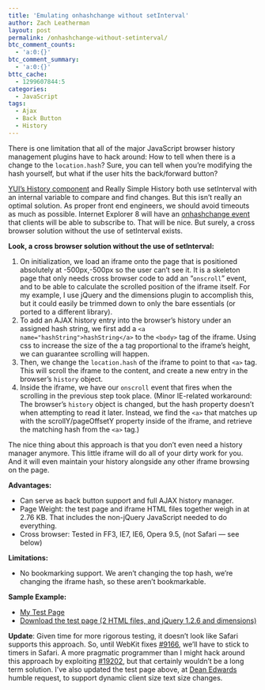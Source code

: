 ```yaml
---
title: 'Emulating onhashchange without setInterval'
author: Zach Leatherman
layout: post
permalink: /onhashchange-without-setinterval/
btc_comment_counts:
  - 'a:0:{}'
btc_comment_summary:
  - 'a:0:{}'
bttc_cache:
  - 1299607844:5
categories:
  - JavaScript
tags:
  - Ajax
  - Back Button
  - History
---
```


There is one limitation that all of the major JavaScript browser history management plugins have to hack around:  How to tell when there is a change to the `location.hash`?  Sure, you can tell when you’re modifying the hash yourself, but what if the user hits the back/forward button?

[YUI’s History component](http://developer.yahoo.com/yui/history/) and Really Simple History both use setInterval with an internal variable to compare and find changes.  But this isn’t really an optimal solution.  As proper front end engineers, we should avoid timeouts as much as possible.  Internet Explorer 8 will have an [onhashchange event][event] that clients will be able to subscribe to.  That will be nice.  But surely, a cross browser solution without the use of setInterval exists.

[event]: http://msdn.microsoft.com/en-us/library/cc288209(VS.85).aspx

**Look, a cross browser solution without the use of setInterval:**

1.  On initialization, we load an iframe onto the page that is positioned absolutely at -500px,-500px so the user can’t see it. It is a skeleton page that only needs cross browser code to add an “`onscroll`” event, and to be able to calculate the scrolled position of the iframe itself.  For my example, I use jQuery and the dimensions plugin to accomplish this, but it could easily be trimmed down to only the bare essentials (or ported to a different library).
2.  To add an AJAX history entry into the browser’s history under an assigned hash string, we first add a `<a name="hashString">hashString</a>` to the `<body>` tag of the iframe.  Using css to increase the size of the a tag proportional to the iframe’s height, we can guarantee scrolling will happen.
3.  Then, we change the `location.hash` of the iframe to point to that `<a>` tag.  This will scroll the iframe to the content, and create a new entry in the browser’s `history` object.
4.  Inside the iframe, we have our `onscroll` event that fires when the scrolling in the previous step took place.  (Minor IE-related workaround: The browser’s `history` object is changed, but the hash property doesn’t when attempting to read it later.  Instead, we find the `<a>` that matches up with the scrollY/pageOffsetY property inside of the iframe, and retrieve the matching hash from the `<a>` tag.)

The nice thing about this approach is that you don’t even need a history manager anymore.  This little iframe will do all of your dirty work for you.  And it will even maintain your history alongside any other iframe browsing on the page.

**Advantages:**

*   Can serve as back button support and full AJAX history manager.
*   Page Weight: the test page and iframe HTML files together weigh in at 2.76 KB.  That includes the non-jQuery JavaScript needed to do everything.
*   Cross browser: Tested in FF3, IE7, IE6, Opera 9.5, (not Safari — see below)

**Limitations:**

*   No bookmarking support.  We aren’t changing the top hash, we’re changing the iframe hash, so these aren’t bookmarkable.

**Sample Example:**

*   [My Test Page](http://www.zachleat.com/Projects/history/)
*   [Download the test page (2 HTML files, and jQuery 1.2.6 and dimensions)](http://www.zachleat.com/Projects/history/history.zip)

**Update**: Given time for more rigorous testing, it doesn’t look like Safari supports this approach.  So, until WebKit fixes [#9166](https://bugs.webkit.org/show_bug.cgi?id=9166), we’ll have to stick to timers in Safari.  A more pragmatic programmer than I might hack around this approach by exploiting [#19202](https://bugs.webkit.org/show_bug.cgi?id=19202), but that certainly wouldn’t be a long term solution.  I’ve also updated the test page above, at [Dean Edwards](http://dean.edwards.name/) humble request, to support dynamic client size text size changes.
